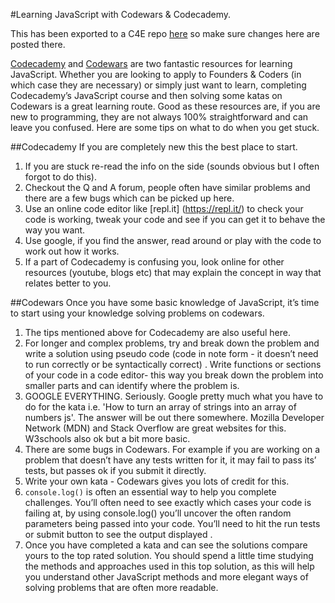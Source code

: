 #Learning JavaScript with Codewars & Codecademy.

This has been exported to a C4E repo [here](https://github.com/codingforeveryone/learning-with-codewars-and-codecademy) so make sure changes here are posted there.

[Codecademy](https://www.codecademy.com) and [Codewars](https://www.codewars.com) are two fantastic resources for learning JavaScript. Whether you are looking to apply to Founders & Coders (in which case they are necessary) or simply just want to learn, completing Codecademy’s JavaScript course and then solving some katas on Codewars is a great learning route. Good as these resources are, if you are new to programming, they are not always 100% straightforward and can leave you confused. Here are some tips on what to do when you get stuck.


##Codecademy
If you are completely new this the best place to start.

1. If you are stuck re-read the info on the side (sounds obvious but I often forgot to do this).
2. Checkout the Q and A forum, people often have similar problems and there are a few bugs which can be picked up here.
3. Use an online code editor like [repl.it] (https://repl.it/) to check your code is working, tweak your code and see if you can get it to behave the way you want.
4. Use google, if you find the answer, read around or play with the code to work out how it works.
5. If a part of Codecademy is confusing you, look online for other resources (youtube, blogs etc) that may explain the concept in way that relates better to you.

##Codewars
Once you have some basic knowledge of JavaScript, it’s time to start using your knowledge solving problems on codewars.

1. The tips mentioned above for Codecademy are also useful here.
2. For longer and complex problems, try and break down the problem and write a solution using pseudo code (code in note form - it doesn’t need to run correctly or be syntactically correct) . Write functions or sections of your code in a  code editor- this way you break down the problem into smaller parts and can identify where the problem is.
3. GOOGLE EVERYTHING. Seriously. Google pretty much what you have to do for the kata i.e. 'How to turn an array of strings into an array of numbers js'. The answer will be out there somewhere. Mozilla Developer Network (MDN) and Stack Overflow are great websites for this. W3schools also ok but a bit more basic.
4. There are some bugs in Codewars. For example if you are working on a problem that doesn’t have any tests written for it, it may fail to pass its’ tests, but passes ok if you submit it directly.
5. Write your own kata - Codewars gives you lots of credit for this.
6. `console.log()` is often an essential way to help you complete challenges. You’ll often need to see exactly which cases your code is failing at, by using console.log(<your chosen input goes here>) you’ll uncover the often random parameters being passed into your code. You’ll need to hit the run tests or submit button to see the output displayed .
7. Once you have completed a kata and can see the solutions compare yours to the top rated solution. You should spend a little time studying the methods and approaches used in this top solution, as this will help you understand other JavaScript methods and more elegant ways of solving problems that are often more readable.
